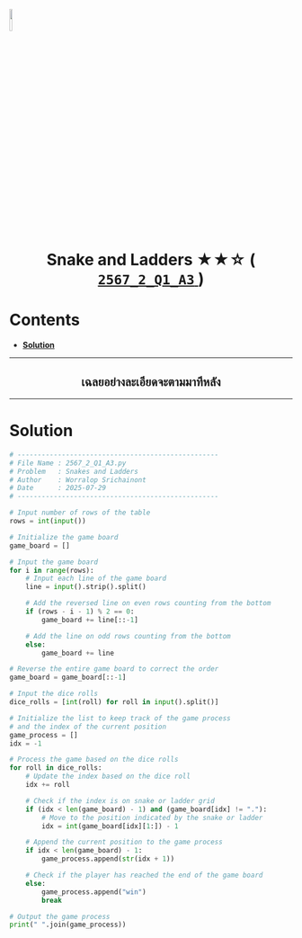 <p align="left">
  <a href="../../README.md">
    <img src="../../../../Z99-OTHERS/00-common/00-back.png" style="width:10%">
  </a>
</p>

<div align="center">
  <h1>
    Snake and Ladders ★★☆ (
      <a href="https://drive.google.com/file/d/1v0FWx0yP8K58KgW9GwB-JNcxdg_KzSO7/view?usp=sharing">
        <code>2567_2_Q1_A3</code>
      </a>
    )
  </h1>
</div>

# Contents

-   [**Solution**](#solution)

---

<div align="center">
  <h2>เฉลยอย่างละเอียดจะตามมาทีหลัง</h2>
</div>

---

# Solution

```python
# --------------------------------------------------
# File Name : 2567_2_Q1_A3.py
# Problem   : Snakes and Ladders
# Author    : Worralop Srichainont
# Date      : 2025-07-29
# --------------------------------------------------

# Input number of rows of the table
rows = int(input())

# Initialize the game board
game_board = []

# Input the game board
for i in range(rows):
    # Input each line of the game board
    line = input().strip().split()

    # Add the reversed line on even rows counting from the bottom
    if (rows - i - 1) % 2 == 0:
        game_board += line[::-1]

    # Add the line on odd rows counting from the bottom
    else:
        game_board += line

# Reverse the entire game board to correct the order
game_board = game_board[::-1]

# Input the dice rolls
dice_rolls = [int(roll) for roll in input().split()]

# Initialize the list to keep track of the game process
# and the index of the current position
game_process = []
idx = -1

# Process the game based on the dice rolls
for roll in dice_rolls:
    # Update the index based on the dice roll
    idx += roll

    # Check if the index is on snake or ladder grid
    if (idx < len(game_board) - 1) and (game_board[idx] != "."):
        # Move to the position indicated by the snake or ladder
        idx = int(game_board[idx][1:]) - 1

    # Append the current position to the game process
    if idx < len(game_board) - 1:
        game_process.append(str(idx + 1))

    # Check if the player has reached the end of the game board
    else:
        game_process.append("win")
        break

# Output the game process
print(" ".join(game_process))
```
